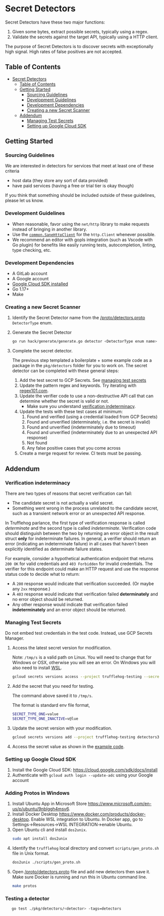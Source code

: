# Secret Detectors

Secret Detectors have these two major functions:

1. Given some bytes, extract possible secrets, typically using a regex.
2. Validate the secrets against the target API, typically using a HTTP client.

The purpose of Secret Detectors is to discover secrets with exceptionally high signal. High rates of false positives are not accepted.

## Table of Contents

- [Secret Detectors](#secret-detectors)
  - [Table of Contents](#table-of-contents)
  - [Getting Started](#getting-started)
    - [Sourcing Guidelines](#sourcing-guidelines)
    - [Development Guidelines](#development-guidelines)
    - [Development Dependencies](#development-dependencies)
    - [Creating a new Secret Scanner](#creating-a-new-secret-detector)
  - [Addendum](#addendum)
    - [Managing Test Secrets](#managing-test-secrets)
    - [Setting up Google Cloud SDK](#setting-up-google-cloud-sdk)

## Getting Started

### Sourcing Guidelines

We are interested in detectors for services that meet at least one of these criteria
- host data (they store any sort of data provided)
- have paid services (having a free or trial tier is okay though)

If you think that something should be included outside of these guidelines, please let us know.

### Development Guidelines

- When reasonable, favor using the `net/http` library to make requests instead of bringing in another library.
- Use the [`common.SaneHttpClient`](pkg/common/http.go) for the `http.Client` whenever possible.
- We recommend an editor with gopls integration (such as Vscode with Go plugin) for benefits like easily running tests, autocompletion, linting, type checking, etc.

### Development Dependencies

- A GitLab account
- A Google account
- [Google Cloud SDK installed](#setting-up-google-cloud-sdk)
- Go 1.17+
- Make

### Creating a new Secret Scanner

1. Identify the Secret Detector name from the [/proto/detectors.proto](/proto/detectors.proto) `DetectorType` enum.

2. Generate the Secret Detector

   ```bash
   go run hack/generate/generate.go detector <DetectorType enum name>
   ```

3. Complete the secret detector.

   The previous step templated a boilerplate + some example code as a package in the `pkg/detectors` folder for you to work on.
   The secret detector can be completed with these general steps:

   1. Add the test secret to GCP Secrets. See [managing test secrets](#managing-test-secrets)
   2. Update the pattern regex and keywords. Try iterating with [regex101.com](http://regex101.com/).
   3. Update the verifier code to use a non-destructive API call that can determine whether the secret is valid or not.
      * Make sure you understand [verification indeterminacy](#verification-indeterminacy).
   4. Update the tests with these test cases at minimum:
      1. Found and verified (using a credential loaded from GCP Secrets)
      2. Found and unverified (determinately, i.e. the secret is invalid)
      3. Found and unverified (indeterminately due to timeout)
      4. Found and unverified (indeterminately due to an unexpected API response)
      5. Not found
      6. Any false positive cases that you come across
   5. Create a merge request for review. CI tests must be passing.

## Addendum

### Verification indeterminacy

There are two types of reasons that secret verification can fail:
* The candidate secret is not actually a valid secret.
* Something went wrong in the process unrelated to the candidate secret, such as a transient network error or an unexpected API response.

In Trufflehog parlance, the first type of verification response is called _determinate_ and the second type is called _indeterminate_. Verification code should distinguish between the two by returning an error object in the result struct **only** for indeterminate failures. In general, a verifier should return an error (indicating an indeterminate failure) in all cases that haven't been explicitly identified as determinate failure states.

For example, consider a hypothetical authentication endpoint that returns `200 OK` for valid credentials and `403 Forbidden` for invalid credentials. The verifier for this endpoint could make an HTTP request and use the response status code to decide what to return:
* A `200` response would indicate that verification succeeded. (Or maybe any `2xx` response.)
* A `403` response would indicate that verification failed **determinately** and no error object should be returned.
* Any other response would indicate that verification failed **indeterminately** and an error object should be returned.

### Managing Test Secrets

Do not embed test credentials in the test code. Instead, use GCP Secrets Manager.

1. Access the latest secret version for modification.

   Note: `/tmp/s` is a valid path on Linux. You will need to change that for Windows or OSX, otherwise you will see an error. On Windows you will also need to install [WSL](https://docs.microsoft.com/en-us/windows/wsl/install).

   ```bash
   gcloud secrets versions access --project trufflehog-testing --secret detectors3 latest > /tmp/s
   ```

2. Add the secret that you need for testing.

   The command above saved it to `/tmp/s`.

   The format is standard env file format,

   ```bash
   SECRET_TYPE_ONE=value
   SECRET_TYPE_ONE_INACTIVE=v@lue
   ```

3. Update the secret version with your modification.

   ```bash
   gcloud secrets versions add --project trufflehog-testing detectors3 --data-file /tmp/s
   ```

4. Access the secret value as shown in the [example code](pkg/detectors/heroku/heroku_test.go).

### Setting up Google Cloud SDK

1. Install the Google Cloud SDK: https://cloud.google.com/sdk/docs/install
2. Authenticate with `gcloud auth login --update-adc` using your Google account

### Adding Protos in Windows

1. Install Ubuntu App in Microsoft Store https://www.microsoft.com/en-us/p/ubuntu/9nblggh4msv6.
2. Install Docker Desktop https://www.docker.com/products/docker-desktop. Enable WSL integration to Ubuntu. In Docker app, go to Settings->Resources->WSL INTEGRATION->enable Ubuntu.
3. Open Ubuntu cli and install `dos2unix`.
   ```bash
   sudo apt install dos2unix
   ```
4. Identify the `trufflehog` local directory and convert `scripts/gen_proto.sh` file in Unix format.
   ```bash
   dos2unix ./scripts/gen_proto.sh
   ```
5. Open [/proto/detectors.proto](/proto/detectors.proto) file and add new detectors then save it. Make sure Docker is running and run this in Ubuntu command line.
   ```bash
   make protos
   ```
### Testing a detector
```bash
   go test ./pkg/detectors/<detector> -tags=detectors
   ```
